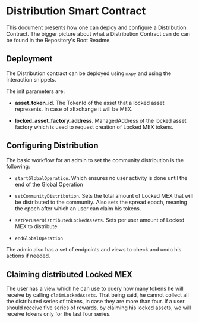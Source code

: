 # Distribution Smart Contract

This document presents how one can deploy and configure a Distribution Contract.
The bigger picture about what a Distribution Contract can do can be found in the Repository's Root Readme.

## Deployment

The Distribution contract can be deployed using `mxpy` and using the interaction snippets.

The init parameters are:

- __asset_token_id__. The TokenId of the asset that a locked asset represents. In case of xExchange it will be MEX.

- __locked_asset_factory_address__. ManagedAddress of the locked asset factory which is used to request creation of Locked MEX tokens.

## Configuring Distribution

The basic workflow for an admin to set the community distribution is the following:

- `startGlobalOperation`. Which ensures no user activity is done until the end of the Global Operation

- `setCommunityDistribution`. Sets the total amount of Locked MEX that will be distributed to the community. Also sets the spread epoch, meaning the epoch after which an user can claim his tokens.

- `setPerUserDistributedLockedAssets`. Sets per user amount of Locked MEX to distribute.

- `endGlobalOperation`

The admin also has a set of endpoints and views to check and undo his actions if needed.

## Claiming distributed Locked MEX

The user has a view which he can use to query how many tokens he will receive by calling `claimLockedAssets`. That being said, he cannot collect all the distributed series of tokens, in case they are more than four. If a user should receive five series of rewards, by claiming his locked assets, we will receive tokens only for the last four series.
